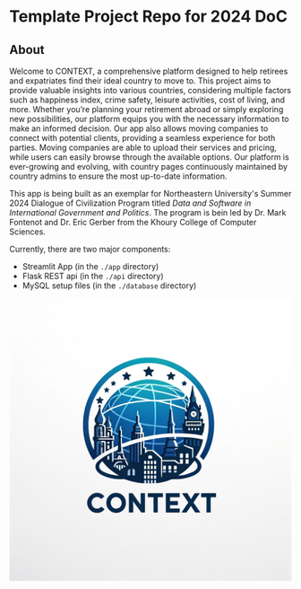# Template Project Repo for 2024 DoC

## About

Welcome to CONTEXT, a comprehensive platform designed to help retirees 
and expatriates find their ideal country to move to. This project aims to provide valuable 
insights into various countries, considering multiple factors such as happiness index, crime safety, 
leisure activities, cost of living, and more. Whether you’re planning your retirement abroad or simply 
exploring new possibilities, our platform equips you with the necessary information to make an informed decision. 
Our app also allows moving companies to connect with potential clients, providing a seamless experience for both parties.
Moving companies are able to upload their services and pricing, while users can easily browse through the available options.
Our platform is ever-growing and evolving, with country pages continuously maintained by country admins to ensure the most up-to-date information. 

This app is being built as an exemplar for Northeastern University's 
Summer 2024 Dialogue of Civilization Program titled *Data and 
Software in International Government and Politics*.  The program is bein
led by Dr. Mark Fontenot and Dr. Eric Gerber from the Khoury College of
Computer Sciences.  

Currently, there are two major components:
- Streamlit App (in the `./app` directory)
- Flask REST api (in the `./api` directory)
- MySQL setup files (in the `./database` directory)

![logo](app/src/assets/logo.png)



 